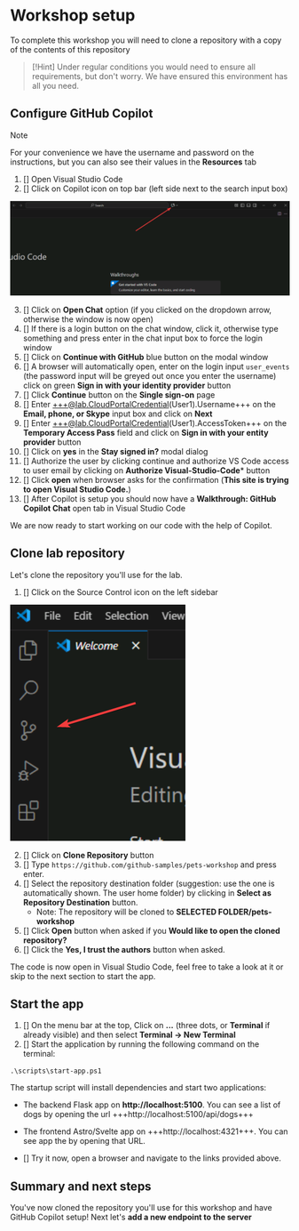 # Workshop setup

To complete this workshop you will need to clone a repository with a copy of the contents of this repository

> [!Hint]
> Under regular conditions you would need to ensure all requirements, but don't worry. We have ensured this environment has all you need.

## Configure GitHub Copilot

> [!NOTE]
> For your convenience we have the username and password on the instructions, but you can also see their values in the **Resources** tab


1. [] Open Visual Studio Code
2. [] Click on Copilot icon on top bar (left side next to the search input box)

![Copilot icon](./images/0-copilot-icon.png)

3. [] Click on **Open Chat** option (if you clicked on the dropdown arrow, otherwise the window is now open)
4. [] If there is a login button on the chat window, click it, otherwise type something and press enter in the chat input box to force the login window
5. [] Click on **Continue with GitHub** blue button on the modal window
6. [] A browser will automatically open, enter on the login input `user_events` (the password input will be greyed out once you enter the username) click on green **Sign in with your identity provider** button
7. [] Click **Continue** button on the **Single sign-on** page
8. [] Enter +++@lab.CloudPortalCredential(User1).Username+++ on the **Email, phone, or Skype** input box and click on **Next**
9. [] Enter +++@lab.CloudPortalCredential(User1).AccessToken+++ on the **Temporary Access Pass** field and click on **Sign in with your entity provider** button
10. [] Click on **yes** in the **Stay signed in?** modal dialog
11. [] Authorize the user by clicking continue and authorize VS Code access to user email by clicking on **Authorize Visual-Studio-Code*** button
12. [] Click **open** when browser asks for the confirmation (**This site is trying to open Visual Studio Code.**)
13. [] After Copilot is setup you should now have a **Walkthrough: GitHub Copilot Chat** open tab in Visual Studio Code

We are now ready to start working on our code with the help of Copilot.

## Clone lab repository

Let's clone the repository you'll use for the lab.

1. [] Click on the Source Control icon on the left sidebar

![Source control icon](./images/0-source-control-icon.png)

2. [] Click on **Clone Repository** button
3. [] Type `https://github.com/github-samples/pets-workshop` and press enter.
4. [] Select the repository destination folder (suggestion: use the one is automatically shown. The user home folder) by clicking in **Select as Repository Destination** button.
    - Note: The repository will be cloned to **SELECTED FOLDER/pets-workshop**
5. [] Click **Open** button when asked if you **Would like to open the cloned repository?**
6. [] Click the **Yes, I trust the authors** button when asked.

The code is now open in Visual Studio Code, feel free to take a look at it or skip to the next section to start the app.

## Start the app

1. [] On the menu bar at the top, Click on **...** (three dots, or **Terminal** if already visible) and then select **Terminal -> New Terminal**
2. [] Start the application by running the following command on the terminal:

```pwsh
.\scripts\start-app.ps1
```

The startup script will install dependencies and start two applications:

- The backend Flask app on **http://localhost:5100**. You can see a list of dogs by opening the url +++http://localhost:5100/api/dogs+++
- The frontend Astro/Svelte app on +++http://localhost:4321+++. You can see app the by opening that URL.

- [] Try it now, open a browser and navigate to the links provided above.

## Summary and next steps

You've now cloned the repository you'll use for this workshop and have GitHub Copilot setup! Next let's **add a new endpoint to the server**

